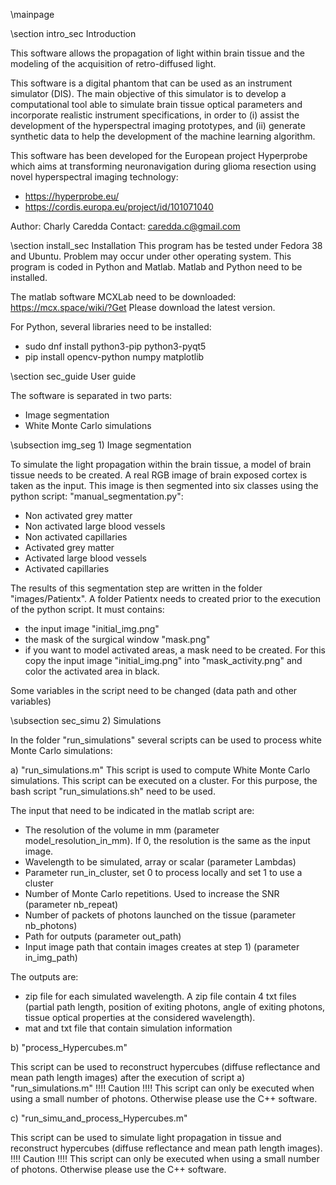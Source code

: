 \mainpage
 
 \section intro_sec Introduction
 
This software allows the propagation of light within brain tissue and the modeling of the acquisition of retro-diffused light.

This software is a digital phantom that can be used as an instrument simulator (DIS). The main objective of this simulator is to develop a computational tool able to simulate brain tissue optical parameters and incorporate realistic instrument specifications, in order to (i) assist the development of the hyperspectral imaging prototypes, and (ii) generate synthetic data to help the development of the machine learning algorithm.
 

This software has been developed for the European project Hyperprobe which aims at transforming neuronavigation during glioma resection using novel
hyperspectral imaging technology: 
- https://hyperprobe.eu/
- https://cordis.europa.eu/project/id/101071040

Author: Charly Caredda
Contact: caredda.c@gmail.com


 
 \section install_sec Installation
This program has be tested under Fedora 38 and Ubuntu. Problem may occur under other operating system.
This program is coded in Python and Matlab. Matlab and Python need to be installed.

The matlab software MCXLab need to be downloaded: https://mcx.space/wiki/?Get
Please download the latest version.

For Python, several libraries need to be installed: 

- sudo dnf install python3-pip python3-pyqt5
- pip install opencv-python numpy matplotlib



\section sec_guide User guide


The software is separated in two parts:
- Image segmentation
- White Monte Carlo simulations


\subsection img_seg 1) Image segmentation

To simulate the light propagation within the brain tissue, a model of brain tissue needs to be created.
A real RGB image of brain exposed cortex is taken as the input. This image is then segmented into six classes using the python script: "manual_segmentation.py":
- Non activated grey matter
- Non activated large blood vessels
- Non activated capillaries
- Activated grey matter
- Activated large blood vessels
- Activated capillaries

The results of this segmentation step are written in the folder "images/Patientx".
A folder Patientx needs to created prior to the execution of the python script. It must contains:
- the input image "initial_img.png"
- the mask of the surgical window "mask.png"
- if you want to model activated areas, a mask need to be created. For this copy the input image "initial_img.png" into "mask_activity.png" and color the activated area in black.

Some variables in the script need to be changed (data path and other variables)

\subsection sec_simu 2) Simulations

In the folder "run_simulations" several scripts can be used to process white Monte Carlo simulations:

a) "run_simulations.m"
This script is used to compute White Monte Carlo simulations.
This script can be executed on a cluster. For this purpose, the bash script "run_simulations.sh" need to be used.

The input that need to be indicated in the matlab script are:

- The resolution of the volume in mm (parameter model_resolution_in_mm). If 0, the resolution is the same as the input image.
- Wavelength to be simulated, array or scalar (parameter Lambdas)
- Parameter run_in_cluster, set 0 to process locally and set 1 to use a cluster
- Number of Monte Carlo repetitions. Used to increase the SNR (parameter nb_repeat)
- Number of packets of photons launched on the tissue (parameter nb_photons)
- Path for outputs (parameter out_path)
- Input image path that contain images creates at step 1) (parameter in_img_path)

The outputs are:
- zip file for each simulated wavelength. A zip file contain 4 txt files (partial path length, position of exiting photons, angle of exiting photons, tissue optical properties at the considered wavelength).
- mat and txt file that contain simulation information

b) "process_Hypercubes.m"

This script can be used to reconstruct hypercubes (diffuse reflectance and mean path length images) after the execution of script a) "run_simulations.m"
!!!! Caution !!!! This script can only be executed when using a small number of photons. Otherwise please use the C++ software.

c) "run_simu_and_process_Hypercubes.m"

This script can be used to simulate light propagation in tissue and reconstruct hypercubes (diffuse reflectance and mean path length images).
!!!! Caution !!!! This script can only be executed when using a small number of photons. Otherwise please use the C++ software.
 






